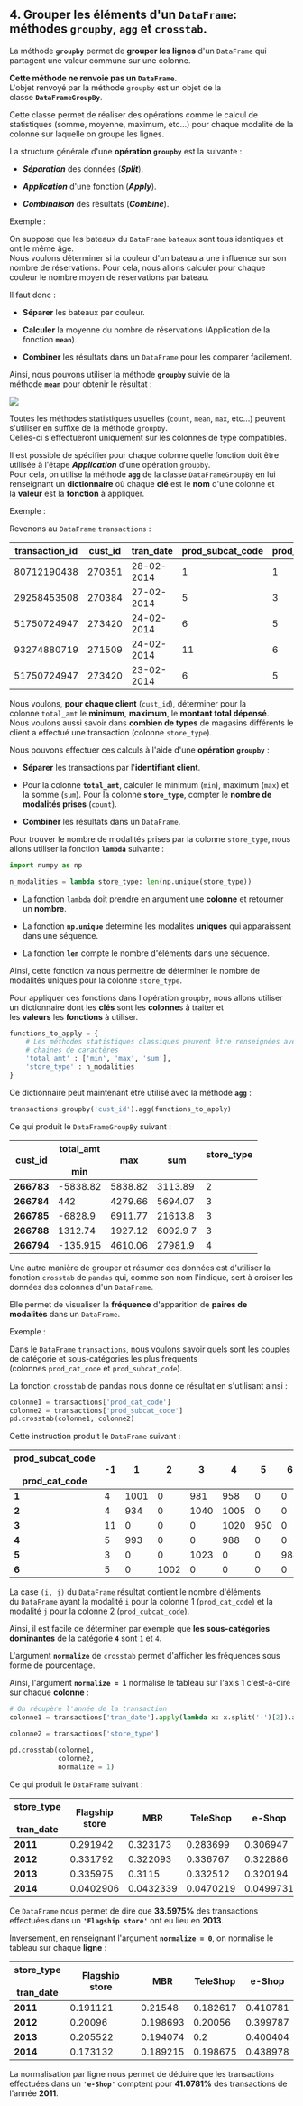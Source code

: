 ## 4. Grouper les éléments d'un `DataFrame`: méthodes `groupby`, `agg` et `crosstab`.

La méthode **`groupby`** permet de **grouper les lignes** d'un `DataFrame` qui partagent une valeur commune sur une colonne.

**Cette méthode ne renvoie pas un `DataFrame`.**  
L'objet renvoyé par la méthode `groupby` est un objet de la classe **`DataFrameGroupBy`**.

Cette classe permet de réaliser des opérations comme le calcul de statistiques (somme, moyenne, maximum, etc...) pour chaque modalité de la colonne sur laquelle on groupe les lignes.

La structure générale d'une **opération `groupby`** est la suivante :

- **_Séparation_** des données (**_Split_**).

- **_Application_** d'une fonction (**_Apply_**).

- **_Combinaison_** des résultats (**_Combine_**).

Exemple :  

On suppose que les bateaux du `DataFrame` `bateaux` sont tous identiques et ont le même âge.  
Nous voulons déterminer si la couleur d'un bateau a une influence sur son nombre de réservations. Pour cela, nous allons calculer pour chaque couleur le nombre moyen de réservations par bateau.

Il faut donc :

- **Séparer** les bateaux par couleur.

- **Calculer** la moyenne du nombre de réservations (Application de la fonction **`mean`**).

- **Combiner** les résultats dans un `DataFrame` pour les comparer facilement.

Ainsi, nous pouvons utiliser la méthode **`groupby`** suivie de la méthode **`mean`** pour obtenir le résultat :

  
![](https://assets-datascientest.s3-eu-west-1.amazonaws.com/train/pd_groupby.png)  

Toutes les méthodes statistiques usuelles (`count`, `mean`, `max`, etc...) peuvent s'utiliser en suffixe de la méthode `groupby`.  
Celles-ci s'effectueront uniquement sur les colonnes de type compatibles.

Il est possible de spécifier pour chaque colonne quelle fonction doit être utilisée à l'étape **_Application_** d'une opération `groupby`.  
Pour cela, on utilise la méthode **`agg`** de la classe `DataFrameGroupBy` en lui renseignant un **dictionnaire** où chaque **clé** est le **nom** d'une colonne et la **valeur** est la **fonction** à appliquer.

Exemple :  

Revenons au `DataFrame` `transactions` :

|transaction_id|cust_id|tran_date|prod_subcat_code|prod_cat_code|qty|rate|tax|total_amt|store_type|
|---|---|---|---|---|---|---|---|---|---|
|80712190438|270351|28-02-2014|1|1|-5|-772|405.3|-4265.3|e-Shop|
|29258453508|270384|27-02-2014|5|3|-5|-1497|785.925|-8270.92|e-Shop|
|51750724947|273420|24-02-2014|6|5|-2|-791|166.11|-1748.11|TeleShop|
|93274880719|271509|24-02-2014|11|6|-3|-1363|429.345|-4518.35|e-Shop|
|51750724947|273420|23-02-2014|6|5|-2|-791|166.11|-1748.11|TeleShop|

Nous voulons, **pour chaque client** (`cust_id`), déterminer pour la colonne `total_amt` le **minimum**, **maximum**, le **montant total dépensé**.  
Nous voulons aussi savoir dans **combien de types** de magasins différents le client a effectué une transaction (colonne `store_type`).

Nous pouvons effectuer ces calculs à l'aide d'une **opération `groupby`** :

- **Séparer** les transactions par l'**identifiant client**.

- Pour la colonne **`total_amt`**, calculer le minimum (`min`), maximum (`max`) et la somme (`sum`). Pour la colonne **`store_type`**, compter le **nombre de modalités prises** (`count`).

- **Combiner** les résultats dans un `DataFrame`.

Pour trouver le nombre de modalités prises par la colonne `store_type`, nous allons utiliser la fonction **`lambda`** suivante :

```python
import numpy as np

n_modalities = lambda store_type: len(np.unique(store_type))
```

- La fonction `lambda` doit prendre en argument une **colonne** et retourner un **nombre**.

- La fonction **`np.unique`** determine les modalités **uniques** qui apparaissent dans une séquence.

- La fonction **`len`** compte le nombre d'éléments dans une séquence.

Ainsi, cette fonction va nous permettre de déterminer le nombre de modalités uniques pour la colonne `store_type`.

Pour appliquer ces fonctions dans l'opération `groupby`, nous allons utiliser un dictionnaire dont les **clés** sont les **colonne**s à traiter et les **valeurs** les **fonctions** à utiliser.

```python
functions_to_apply = {
    # Les méthodes statistiques classiques peuvent être renseignées avec
    # chaines de caractères
    'total_amt' : ['min', 'max', 'sum'],
    'store_type' : n_modalities
}
```

Ce dictionnaire peut maintenant être utilisé avec la méthode **`agg`** :

```python
transactions.groupby('cust_id').agg(functions_to_apply)
```

Ce qui produit le `DataFrameGroupBy` suivant :

|cust_id|total_amt  <br>  <br>min|max|sum|store_type  <br>  <br><lambda>|
|---|---|---|---|---|
|**266783**|-5838.82|5838.82|3113.89|2|
|**266784**|442|4279.66|5694.07|3|
|**266785**|-6828.9|6911.77|21613.8|3|
|**266788**|1312.74|1927.12|6092.9 7|3|
|**266794**|-135.915|4610.06|27981.9|4|

Une autre manière de grouper et résumer des données est d'utiliser la fonction `crosstab` de `pandas` qui, comme son nom l'indique, sert à croiser les données des colonnes d'un `DataFrame`.

Elle permet de visualiser la **fréquence** d'apparition de **paires de modalités** dans un `DataFrame`.

Exemple :  

Dans le `DataFrame` `transactions`, nous voulons savoir quels sont les couples de catégorie et sous-catégories les plus fréquents (colonnes `prod_cat_code` et `prod_subcat_code`).

La fonction `crosstab` de pandas nous donne ce résultat en s'utilisant ainsi :

```python
colonne1 = transactions['prod_cat_code']
colonne2 = transactions['prod_subcat_code']
pd.crosstab(colonne1, colonne2)
```

Cette instruction produit le `DataFrame` suivant :

|prod_subcat_code  <br>  <br>prod_cat_code|-1|1|2|3|4|5|6|7|8|9|10|11|12|
|---|---|---|---|---|---|---|---|---|---|---|---|---|---|
|**1**|4|1001|0|981|958|0|0|0|0|0|0|0|0|
|**2**|4|934|0|1040|1005|0|0|0|0|0|0|0|0|
|**3**|11|0|0|0|1020|950|0|0|966|976|945|0|0|
|**4**|5|993|0|0|988|0|0|0|0|0|0|0|0|
|**5**|3|0|0|1023|0|0|984|1037|0|0|998|1029|962|
|**6**|5|0|1002|0|0|0|0|0|0|0|1025|1013|1057|

La case `(i, j)` du `DataFrame` résultat contient le nombre d'éléments du `DataFrame` ayant la modalité `i` pour la colonne 1 (`prod_cat_code`) et la modalité `j` pour la colonne 2 (`prod_cubcat_code`).

Ainsi, il est facile de déterminer par exemple que **les sous-catégories dominantes** de la catégorie **`4`** sont `1` et `4`.

L'argument **`normalize`** de `crosstab` permet d'afficher les fréquences sous forme de pourcentage.

Ainsi, l'argument **`normalize = 1`** normalise le tableau sur l'axis 1 c'est-à-dire sur chaque **colonne** :

```python
# On récupère l'année de la transaction
colonne1 = transactions['tran_date'].apply(lambda x: x.split('-')[2]).astype("int")

colonne2 = transactions['store_type']

pd.crosstab(colonne1,
            colonne2,
            normalize = 1)
```

Ce qui produit le `DataFrame` suivant :

|store_type  <br>  <br>tran_date|Flagship store|MBR|TeleShop|e-Shop|
|---|---|---|---|---|
|**2011**|0.291942|0.323173|0.283699|0.306947|
|**2012**|0.331792|0.322093|0.336767|0.322886|
|**2013**|0.335975|0.3115|0.332512|0.320194|
|**2014**|0.0402906|0.0432339|0.0470219|0.0499731|

Ce `DataFrame` nous permet de dire que **33.5975%** des transactions effectuées dans un **`'Flagship store'`** ont eu lieu en **2013**.

Inversement, en renseignant l'argument **`normalize = 0`**, on normalise le tableau sur chaque **ligne** :

|store_type  <br>  <br>tran_date|Flagship store|MBR|TeleShop|e-Shop|
|---|---|---|---|---|
|**2011**|0.191121|0.21548|0.182617|0.410781|
|**2012**|0.20096|0.198693|0.20056|0.399787|
|**2013**|0.205522|0.194074|0.2|0.400404|
|**2014**|0.173132|0.189215|0.198675|0.438978|

La normalisation par ligne nous permet de déduire que les transactions effectuées dans un **`'e-Shop'`** comptent pour **41.0781%** des transactions de l'année **2011**.
